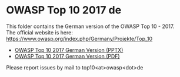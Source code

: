 # OWASP Top 10 2017 de

This folder contains the German version of the OWASP Top 10 - 2017.<br>
The official website is here: https://www.owasp.org/index.php/Germany/Projekte/Top_10

* [OWASP Top 10 2017 German Version (PPTX)](https://github.com/OWASP/Top10/blob/master/2017/de/OWASP%20Top%2010-2017_de_V1.0.pptx)
* [OWASP Top 10 2017 German Version (PDF)](https://github.com/OWASP/Top10/blob/master/2017/de/OWASP%20Top%2010-2017_de_V1.0.pdf)

Please report issues by mail to top10\<at\>owasp\<dot\>de 
